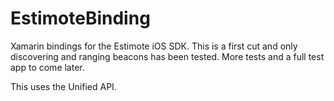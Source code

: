 EstimoteBinding
===============

Xamarin bindings for the Estimote iOS SDK.  This is a first cut and only discovering and ranging beacons has been tested.
More tests and a full test app to come later.

This uses the Unified API.
